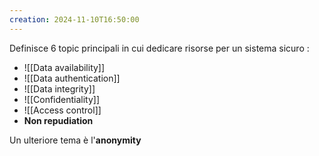 ```yaml
---
creation: 2024-11-10T16:50:00
---
```

Definisce 6 topic principali in cui dedicare risorse per un sistema sicuro : 
+ ![[Data availability]]
+ ![[Data authentication]]
+ ![[Data integrity]]
+ ![[Confidentiality]]
+ ![[Access control]]
+ **Non repudiation**

Un ulteriore tema è l'**anonymity** 
